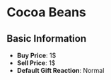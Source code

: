 # Cocoa Beans

## Basic Information

- **Buy Price**: 1$
- **Sell Price**: 1$
- **Default Gift Reaction**: Normal
